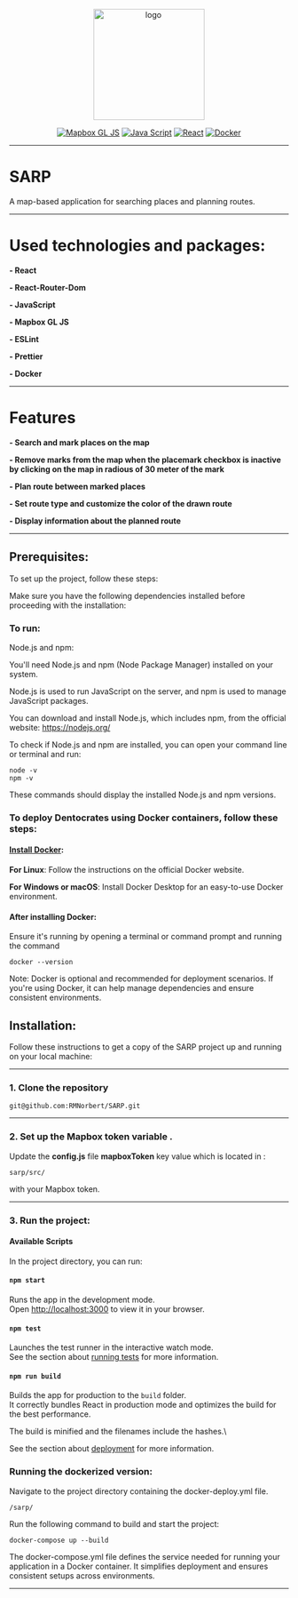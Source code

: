 <div align="center">

[<img src="https://github.com/RMNorbert/SARP/blob/development/sarp/public/sarp.png" alt="logo" width="200">](README.md)

[![Mapbox GL JS](https://img.shields.io/badge/mapbox%20gl%20js-black?logo=mapbox&logoColor=66FF01&labelColor=black&style=for-the-badge)](https://www.mapbox.com/)
[![Java Script](https://img.shields.io/badge/JavaScript-black?style=for-the-badge&logo=javascript&logoColor=F7DF1E&labelColor=black)](https://www.javascript.com/)
[![React](https://img.shields.io/badge/React-black.svg?logo=react&logoColor=blue&labelColor=black&style=for-the-badge)](https://reactjs.org/)
[![Docker](https://img.shields.io/badge/-docker-black.svg?logo=docker&logoColor=0197f6&labelColor=black&style=for-the-badge)](https://www.docker.com/)

</div>

---
# SARP
A map-based application for searching places and planning routes.

---
# Used technologies and packages:

**- React**

**- React-Router-Dom**

**- JavaScript**

**- Mapbox GL JS**

**- ESLint**

**- Prettier**

**- Docker**

---
# Features

**- Search and mark places on the map**

**- Remove marks from the map when the placemark checkbox is inactive by clicking on the map in radious of 30 meter of the mark**

**- Plan route between marked places**

**- Set route type and customize the color of the drawn route**

**- Display information about the planned route**

---
## Prerequisites:

To set up the project, follow these steps:

Make sure you have the following dependencies installed before proceeding with the installation:

### To run:

Node.js and npm:

You'll need Node.js and npm (Node Package Manager) installed on your system.

Node.js is used to run JavaScript on the server, and npm is used to manage JavaScript packages.

You can download and install Node.js, which includes npm, from the official website: https://nodejs.org/

To check if Node.js and npm are installed, you can open your command line or terminal and run:
```
node -v
npm -v
```
These commands should display the installed Node.js and npm versions.

### To deploy Dentocrates using Docker containers, follow these steps:

#### [Install Docker](https://www.docker.com/get-started/):
  
  **For Linux**: Follow the instructions on the official Docker website.
  
  **For Windows or macOS**: Install Docker Desktop for an easy-to-use Docker environment.

#### After installing Docker:
 Ensure it's running by opening a terminal or command prompt and running the command 
 ```
 docker --version
 ```

Note: Docker is optional and recommended for deployment scenarios. If you're using Docker, it can help manage dependencies and ensure consistent environments.


## Installation:

  Follow these instructions to get a copy of the SARP project up and running on your local machine:

---
### 1. Clone the repository

```git@github.com:RMNorbert/SARP.git```

---
### 2. Set up the Mapbox token variable .
   Update the **config.js** file  **mapboxToken** key value which is located in : 

   ```sarp/src/```
   
   with your Mapbox token.

---
### 3. Run the project:

#### Available Scripts

In the project directory, you can run:

#### `npm start`

Runs the app in the development mode.\
Open [http://localhost:3000](http://localhost:3000) to view it in your browser.

#### `npm test`

Launches the test runner in the interactive watch mode.\
See the section about [running tests](https://facebook.github.io/create-react-app/docs/running-tests) for more information.

#### `npm run build`

Builds the app for production to the `build` folder.\
It correctly bundles React in production mode and optimizes the build for the best performance.

The build is minified and the filenames include the hashes.\

See the section about [deployment](https://facebook.github.io/create-react-app/docs/deployment) for more information.

### Running the dockerized version:
  
Navigate to the project directory containing the docker-deploy.yml file.
```
/sarp/
```

Run the following command to build and start the project:
```
docker-compose up --build
```

The docker-compose.yml file defines the service needed for running your application in a Docker container.
It simplifies deployment and ensures consistent setups across environments.
___
###
